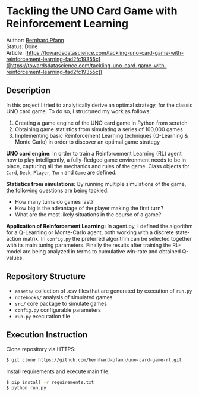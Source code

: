 # Tackling the UNO Card Game with Reinforcement Learning

Author: [Bernhard Pfann](https://www.linkedin.com/in/bernhard-pfann/)<br>
Status: Done<br>
Article: [https://towardsdatascience.com/tackling-uno-card-game-with-reinforcement-learning-fad2fc19355c]([https://towardsdatascience.com/tackling-uno-card-game-with-reinforcement-learning-fad2fc19355c])

## Description
In this project I tried to analytically derive an optimal strategy, for the classic UNO card game. To do so, I structured my work as follows:
1. Creating a game engine of the UNO card game in Python from scratch
2. Obtaining game statistics from simulating a series of 100,000 games
3. Implementing basic Reinforcement Learning techniques (Q-Learning & Monte Carlo) in order to discover an optimal game strategy

<b>UNO card engine:</b> In order to train a Reinforcement Learning (RL) agent how to play intelligently, a fully-fledged game environment needs to be in place, capturing all the mechanics and rules of the game. Class objects for <code>Card</code>, <code>Deck</code>, <code>Player</code>, <code>Turn</code> and <code>Game</code> are defined.

<b>Statistics from simulations:</b> By running multiple simulations of the game, the following questions are being tackled:
* How many turns do games last?
* How big is the advantage of the player making the first turn?
* What are the most likely situations in the course of a game?

<b>Application of Reinforcement Learning:</b> In agent.py, I defined the algorithm for a Q-Learning or Monte-Carlo agent, both working with a discrete state-action matrix. In `config.py` the preferred algorithm can be selected together with its main tuning parameters. Finally the results after training the RL-model are being analyzed in terms to cumulative win-rate and obtained Q-values.

## Repository Structure

 - `assets/` collection of .csv files that are generated by execution of `run.py`
 - `notebooks/` analysis of simulated games
 - `src/` core package to simulate games
 - `config.py` configurable parameters
 - `run.py` executation file

## Execution Instruction

Clone repository via HTTPS:

```bash
$ git clone https://github.com/bernhard-pfann/uno-card-game-rl.git
```

Install requirements and execute main file:

```bash
$ pip install -r requirements.txt
$ python run.py
```
